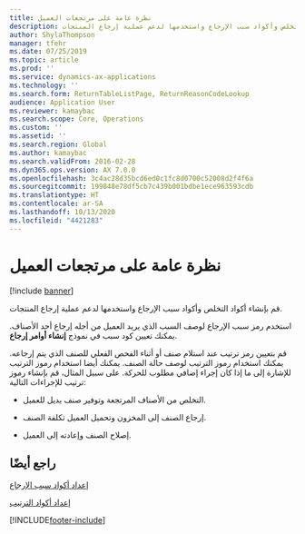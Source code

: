 ```yaml
---
title: نظرة عامة على مرتجعات العميل
description: قم بإنشاء أكواد التخلص وأكواد سبب الإرجاع واستخدمها لدعم عملية إرجاع المنتجات.
author: ShylaThompson
manager: tfehr
ms.date: 07/25/2019
ms.topic: article
ms.prod: ''
ms.service: dynamics-ax-applications
ms.technology: ''
ms.search.form: ReturnTableListPage, ReturnReasonCodeLookup
audience: Application User
ms.reviewer: kamaybac
ms.search.scope: Core, Operations
ms.custom: ''
ms.assetid: ''
ms.search.region: Global
ms.author: kamaybac
ms.search.validFrom: 2016-02-28
ms.dyn365.ops.version: AX 7.0.0
ms.openlocfilehash: 3c4ac28d35bcd6ed0c1fc8d0700c52008d2f4f6a
ms.sourcegitcommit: 199848e78df5cb7c439b001bdbe1ece963593cdb
ms.translationtype: HT
ms.contentlocale: ar-SA
ms.lasthandoff: 10/13/2020
ms.locfileid: "4421283"
---
```

# <a name="customer-returns-overview"></a>نظرة عامة على مرتجعات العميل

[!include [banner](../includes/banner.md)]


قم بإنشاء أكواد التخلص وأكواد سبب الإرجاع واستخدمها لدعم عملية إرجاع المنتجات.

استخدم رمز سبب الإرجاع لوصف السبب الذي يريد العميل من أجله إرجاع أحد الأصناف. يمكنك تعيين كود سبب في نموذج **إنشاء أوامر إرجاع**.

قم بتعيين رمز ترتيب عند استلام صنف أو أثناء الفحص الفعلي للصنف الذي يتم إرجاعه. يمكنك استخدام رموز الترتيب لوصف حالة الصنف. يمكنك أيضا استخدام رموز الترتيب للإشارة إلى ما إذا كان إجراء إضافي مطلوب للحركة. على سبيل المثال، قم بإنشاء رموز ترتيب للإجراءات التالية:

  - التخلص من الأصناف المرتجعة وتوفير صنف بديل للعميل.

  - إرجاع الصنف إلى المخزون وتحميل العميل تكلفة الصنف.

  - إصلاح الصنف وإعادته إلى العميل.

## <a name="see-also"></a>راجع أيضًا

[إعداد أكواد سبب الإرجاع](set-up-return-reason-code.md)

[إعداد أكواد الترتيب](set-up-disposition-codes.md)




  




[!INCLUDE[footer-include](../../includes/footer-banner.md)]